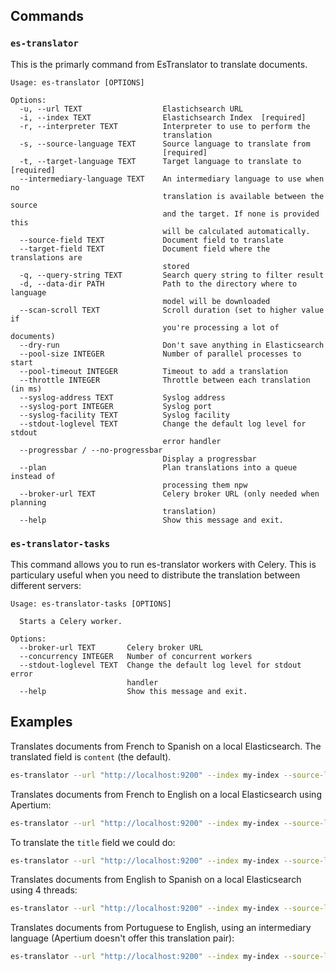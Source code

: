 ## Commands
### `es-translator`

This is the primarly command from EsTranslator to translate documents.

```
Usage: es-translator [OPTIONS]

Options:
  -u, --url TEXT                  Elastichsearch URL
  -i, --index TEXT                Elastichsearch Index  [required]
  -r, --interpreter TEXT          Interpreter to use to perform the
                                  translation
  -s, --source-language TEXT      Source language to translate from
                                  [required]
  -t, --target-language TEXT      Target language to translate to  [required]
  --intermediary-language TEXT    An intermediary language to use when no
                                  translation is available between the source
                                  and the target. If none is provided this
                                  will be calculated automatically.
  --source-field TEXT             Document field to translate
  --target-field TEXT             Document field where the translations are
                                  stored
  -q, --query-string TEXT         Search query string to filter result
  -d, --data-dir PATH             Path to the directory where to language
                                  model will be downloaded
  --scan-scroll TEXT              Scroll duration (set to higher value if
                                  you're processing a lot of documents)
  --dry-run                       Don't save anything in Elasticsearch
  --pool-size INTEGER             Number of parallel processes to start
  --pool-timeout INTEGER          Timeout to add a translation
  --throttle INTEGER              Throttle between each translation (in ms)
  --syslog-address TEXT           Syslog address
  --syslog-port INTEGER           Syslog port
  --syslog-facility TEXT          Syslog facility
  --stdout-loglevel TEXT          Change the default log level for stdout
                                  error handler
  --progressbar / --no-progressbar
                                  Display a progressbar
  --plan                          Plan translations into a queue instead of
                                  processing them npw
  --broker-url TEXT               Celery broker URL (only needed when planning
                                  translation)
  --help                          Show this message and exit.
```

### `es-translator-tasks`

This command allows you to run es-translator workers with Celery. This is particulary useful when you
need to distribute the translation between different servers:

```
Usage: es-translator-tasks [OPTIONS]

  Starts a Celery worker.

Options:
  --broker-url TEXT       Celery broker URL
  --concurrency INTEGER   Number of concurrent workers
  --stdout-loglevel TEXT  Change the default log level for stdout error
                          handler
  --help                  Show this message and exit.
```

## Examples

Translates documents from French to Spanish on a local Elasticsearch. The translated field is `content` (the default).

```bash
es-translator --url "http://localhost:9200" --index my-index --source-language fr --target-language es
```

Translates documents from French to English on a local Elasticsearch using Apertium:

```bash
es-translator --url "http://localhost:9200" --index my-index --source-language fr --target-language en --interpreter apertium
```

To translate the `title` field we could do:

```bash
es-translator --url "http://localhost:9200" --index my-index --source-language fr --target-language es --source-field title
```

Translates documents from English to Spanish on a local Elasticsearch using 4 threads:

```bash
es-translator --url "http://localhost:9200" --index my-index --source-language en --target-language es --pool-size 4
```

Translates documents from Portuguese to English, using an intermediary language (Apertium doesn't offer this translation pair):

```bash
es-translator --url "http://localhost:9200" --index my-index --source-language pt --intermediary-language es --target-language en
```